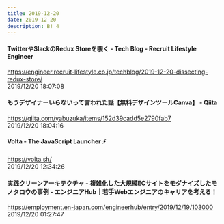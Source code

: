 ```yaml
---
title: 2019-12-20
date: 2019-12-20
description: B! 4
---
```


#### TwitterやSlackのRedux Storeを覗く - Tech Blog - Recruit Lifestyle Engineer
https://engineer.recruit-lifestyle.co.jp/techblog/2019-12-20-dissecting-redux-store/<br>
2019/12/20 18:07:08<br>


#### もうデザイナーいらないって言われた話【無料デザインツールCanva】 - Qiita
https://qiita.com/yabuzuka/items/152d39cadd5e2790fab7<br>
2019/12/20 18:04:16<br>


#### Volta - The JavaScript Launcher ⚡
https://volta.sh/<br>
2019/12/20 12:34:26<br>


#### 実践クリーンアーキテクチャ - 複雑化した大規模ECサイトをモダナイズしたモノタロウの事例 - エンジニアHub｜若手Webエンジニアのキャリアを考える！
https://employment.en-japan.com/engineerhub/entry/2019/12/19/103000<br>
2019/12/20 01:27:47<br>


